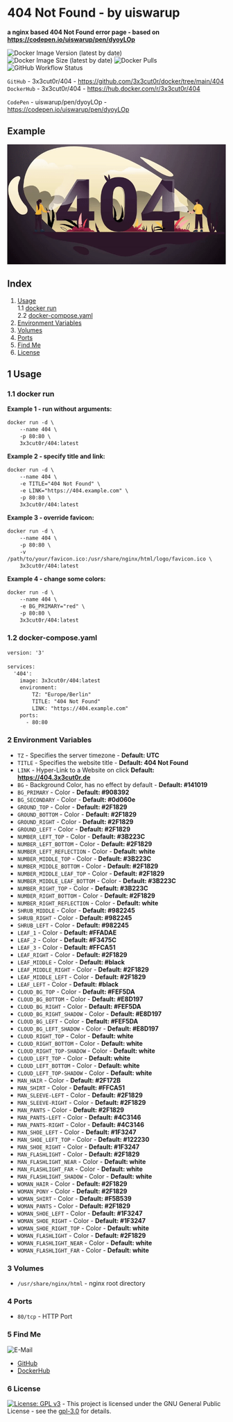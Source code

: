 # 404 Not Found - by uiswarup

**a nginx based 404 Not Found error page - based on https://codepen.io/uiswarup/pen/dyoyLOp**

![Docker Image Version (latest by date)](https://img.shields.io/docker/v/3x3cut0r/404)
![Docker Image Size (latest by date)](https://img.shields.io/docker/image-size/3x3cut0r/404)
![Docker Pulls](https://img.shields.io/docker/pulls/3x3cut0r/404)
![GitHub Workflow Status](https://img.shields.io/github/actions/workflow/status/3x3cut0r/docker/404.yml?branch=main)

`GitHub` - 3x3cut0r/404 - https://github.com/3x3cut0r/docker/tree/main/404  
`DockerHub` - 3x3cut0r/404 - https://hub.docker.com/r/3x3cut0r/404

`CodePen` - uiswarup/pen/dyoyLOp - https://codepen.io/uiswarup/pen/dyoyLOp

## Example

![404.gif](https://github.com/3x3cut0r/docker/raw/main/404/404.gif)

## Index

1. [Usage](#usage)  
   1.1 [docker run](#dockerrun)  
   2.2 [docker-compose.yaml](#dockercompose)
2. [Environment Variables](#environment-variables)
3. [Volumes](#volumes)
4. [Ports](#ports)
5. [Find Me](#findme)
6. [License](#license)

## 1 Usage <a name="usage"></a>

### 1.1 docker run <a name="dockerrun"></a>

**Example 1 - run without arguments:**

```shell
docker run -d \
    --name 404 \
    -p 80:80 \
    3x3cut0r/404:latest
```

**Example 2 - specify title and link:**

```shell
docker run -d \
    --name 404 \
    -e TITLE="404 Not Found" \
    -e LINK="https://404.example.com" \
    -p 80:80 \
    3x3cut0r/404:latest
```

**Example 3 - override favicon:**

```shell
docker run -d \
    --name 404 \
    -p 80:80 \
    -v /path/to/your/favicon.ico:/usr/share/nginx/html/logo/favicon.ico \
    3x3cut0r/404:latest
```

**Example 4 - change some colors:**

```shell
docker run -d \
    --name 404 \
    -e BG_PRIMARY="red" \
    -p 80:80 \
    3x3cut0r/404:latest
```

### 1.2 docker-compose.yaml <a name="docker-compose"></a>

```shell
version: '3'

services:
  '404':
    image: 3x3cut0r/404:latest
    environment:
        TZ: "Europe/Berlin"
        TITLE: "404 Not Found"
        LINK: "https://404.example.com"
    ports:
      - 80:80
```

### 2 Environment Variables <a name="environment-variables"></a>

- `TZ` - Specifies the server timezone - **Default: UTC**
- `TITLE` - Specifies the website title - **Default: 404 Not Found**
- `LINK` - Hyper-Link to a Website on click **Default: https://404.3x3cut0r.de**
- `BG` - Background Color, has no effect by default - **Default: #141019**
- `BG_PRIMARY` - Color - **Default: #908392**
- `BG_SECONDARY` - Color - **Default: #0d060e**
- `GROUND_TOP` - Color - **Default: #2F1829**
- `GROUND_BOTTOM` - Color - **Default: #2F1829**
- `GROUND_RIGHT` - Color - **Default: #2F1829**
- `GROUND_LEFT` - Color - **Default: #2F1829**
- `NUMBER_LEFT_TOP` - Color - **Default: #3B223C**
- `NUMBER_LEFT_BOTTOM` - Color - **Default: #2F1829**
- `NUMBER_LEFT_REFLECTION` - Color - **Default: white**
- `NUMBER_MIDDLE_TOP` - Color - **Default: #3B223C**
- `NUMBER_MIDDLE_BOTTOM` - Color - **Default: #2F1829**
- `NUMBER_MIDDLE_LEAF_TOP` - Color - **Default: #2F1829**
- `NUMBER_MIDDLE_LEAF_BOTTOM` - Color - **Default: #3B223C**
- `NUMBER_RIGHT_TOP` - Color - **Default: #3B223C**
- `NUMBER_RIGHT_BOTTOM` - Color - **Default: #2F1829**
- `NUMBER_RIGHT_REFLECTION` - Color - **Default: white**
- `SHRUB_MIDDLE` - Color - **Default: #982245**
- `SHRUB_RIGHT` - Color - **Default: #982245**
- `SHRUB_LEFT` - Color - **Default: #982245**
- `LEAF_1` - Color - **Default: #FFADAE**
- `LEAF_2` - Color - **Default: #F3475C**
- `LEAF_3` - Color - **Default: #FFCA51**
- `LEAF_RIGHT` - Color - **Default: #2F1829**
- `LEAF_MIDDLE` - Color - **Default: #black**
- `LEAF_MIDDLE_RIGHT` - Color - **Default: #2F1829**
- `LEAF_MIDDLE_LEFT` - Color - **Default: #2F1829**
- `LEAF_LEFT` - Color - **Default: #black**
- `CLOUD_BG_TOP` - Color - **Default: #FEF5DA**
- `CLOUD_BG_BOTTOM` - Color - **Default: #E8D197**
- `CLOUD_BG_RIGHT` - Color - **Default: #FEF5DA**
- `CLOUD_BG_RIGHT_SHADOW` - Color - **Default: #E8D197**
- `CLOUD_BG_LEFT` - Color - **Default: #FEF5DA**
- `CLOUD_BG_LEFT_SHADOW` - Color - **Default: #E8D197**
- `CLOUD_RIGHT_TOP` - Color - **Default: white**
- `CLOUD_RIGHT_BOTTOM` - Color - **Default: white**
- `CLOUD_RIGHT_TOP-SHADOW` - Color - **Default: white**
- `CLOUD_LEFT_TOP` - Color - **Default: white**
- `CLOUD_LEFT_BOTTOM` - Color - **Default: white**
- `CLOUD_LEFT_TOP-SHADOW` - Color - **Default: white**
- `MAN_HAIR` - Color - **Default: #2F172B**
- `MAN_SHIRT` - Color - **Default: #FFCA51**
- `MAN_SLEEVE-LEFT` - Color - **Default: #2F1829**
- `MAN_SLEEVE-RIGHT` - Color - **Default: #2F1829**
- `MAN_PANTS` - Color - **Default: #2F1829**
- `MAN_PANTS-LEFT` - Color - **Default: #4C3146**
- `MAN_PANTS-RIGHT` - Color - **Default: #4C3146**
- `MAN_SHOE_LEFT` - Color - **Default: #1F3247**
- `MAN_SHOE_LEFT_TOP` - Color - **Default: #122230**
- `MAN_SHOE_RIGHT` - Color - **Default: #1F3247**
- `MAN_FLASHLIGHT` - Color - **Default: #2F1829**
- `MAN_FLASHLIGHT_NEAR` - Color - **Default: white**
- `MAN_FLASHLIGHT_FAR` - Color - **Default: white**
- `MAN_FLASHLIGHT_SHADOW` - Color - **Default: white**
- `WOMAN_HAIR` - Color - **Default: #2F1829**
- `WOMAN_PONY` - Color - **Default: #2F1829**
- `WOMAN_SHIRT` - Color - **Default: #F5B539**
- `WOMAN_PANTS` - Color - **Default: #2F1829**
- `WOMAN_SHOE_LEFT` - Color - **Default: #1F3247**
- `WOMAN_SHOE_RIGHT` - Color - **Default: #1F3247**
- `WOMAN_SHOE_RIGHT_TOP` - Color - **Default: white**
- `WOMAN_FLASHLIGHT` - Color - **Default: #2F1829**
- `WOMAN_FLASHLIGHT_NEAR` - Color - **Default: white**
- `WOMAN_FLASHLIGHT_FAR` - Color - **Default: white**

### 3 Volumes <a name="volumes"></a>

- `/usr/share/nginx/html` - nginx root directory

### 4 Ports <a name="ports"></a>

- `80/tcp` - HTTP Port

### 5 Find Me <a name="findme"></a>

![E-Mail](https://img.shields.io/badge/E--Mail-executor55%40gmx.de-red)

- [GitHub](https://github.com/3x3cut0r)
- [DockerHub](https://hub.docker.com/u/3x3cut0r)

### 6 License <a name="license"></a>

[![License: GPL v3](https://img.shields.io/badge/License-GPLv3-blue.svg)](https://www.gnu.org/licenses/gpl-3.0) - This project is licensed under the GNU General Public License - see the [gpl-3.0](https://www.gnu.org/licenses/gpl-3.0.en.html) for details.
